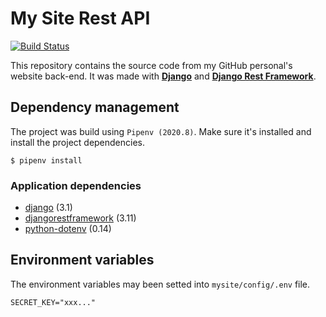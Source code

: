 # My Site Rest API

[![Build Status](https://travis-ci.com/jjpaulo2/mysite-rest-api.svg?branch=master)](https://travis-ci.com/jjpaulo2/mysite-rest-api)

This repository contains the source code from my GitHub personal's website back-end. It was made with [**Django**](https://www.djangoproject.com/) and [**Django Rest Framework**](https://www.django-rest-framework.org).

## Dependency management

The project was build using `Pipenv (2020.8)`. Make sure it's installed and install the project dependencies.

```shell
$ pipenv install
```

### Application dependencies

- [django](https://pypi.org/project/Django/) (3.1)
- [djangorestframework](https://pypi.org/project/djangorestframework/) (3.11)
- [python-dotenv](https://pypi.org/project/python-dotenv/) (0.14)

## Environment variables

The environment variables may been setted into `mysite/config/.env` file.

```shell
SECRET_KEY="xxx..."
```
